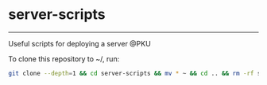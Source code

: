 # server-scripts
---
Useful scripts for deploying a server @PKU

To clone this repository to ~/, run:

```bash
git clone --depth=1 && cd server-scripts && mv * ~ && cd .. && rm -rf server-scripts
```
